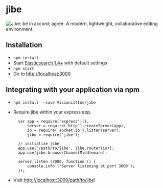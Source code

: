 # jibe

![Jibe: be in accord; agree.](https://raw.githubusercontent.com/VisionistInc/jibe/master/public/img/jibe_logo_short.png)
A modern, lightweight, collaborative editing environment.

## Installation
* `npm install`
* Start [Elasticsearch 1.4+](https://www.elastic.co/downloads/elasticsearch) with default settings
* `npm start`
* Go to [http://localhost:3000](http://localhost:3000)

## Integrating with your application via npm
* `npm install --save VisionistInc/jibe`
* Require jibe within your express app.

        var app = require('express')(),
            server = require('http').createServer(app),
            io = require('socket.io').listen(server),
            jibe = require('jibe');

        // initialize jibe
        app.use('/path/to/jibe', jibe.router(io));
        app.use(jibe.browserChannelMiddleware);

        server.listen (3000, function () {
            console.info ('Server listening at port 3000');
        });

* Visit [http://localhost:3000/path/to/jibe](http://localhost:3000/path/to/jibe)!
